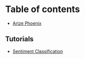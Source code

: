 # Table of contents

* [Arize Phoenix](README.md)

## Tutorials

* [Sentiment Classification](tutorials/sentiment-classification.md)
